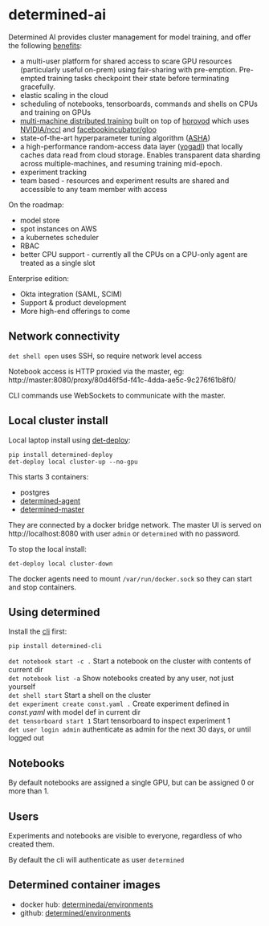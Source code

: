 # determined-ai

Determined AI provides cluster management for model training, and offer the following [benefits](https://docs.determined.ai/latest/topic-guides/benefits-of-determined.html):

- a multi-user platform for shared access to scare GPU resources (particularly useful on-prem) using fair-sharing with pre-emption. Pre-empted training tasks checkpoint their state before terminating gracefully.
- elastic scaling in the cloud
- scheduling of notebooks, tensorboards, commands and shells on CPUs and training on GPUs
- [multi-machine distributed training](https://docs.determined.ai/latest/topic-guides/effective-distributed-training.html#effective-distributed-training) built on top of [horovod](https://github.com/horovod/horovod) which uses [NVIDIA/nccl](https://github.com/NVIDIA/nccl) and [facebookincubator/gloo](https://github.com/facebookincubator/gloo)
- state-of-the-art hyperparameter tuning algorithm ([ASHA](https://arxiv.org/abs/1810.05934))
- a high-performance random-access data layer ([yogadl](https://docs.determined.ai/latest/how-to/data-layer.html)) that locally caches data read from cloud storage. Enables transparent data sharding across multiple-machines, and resuming training mid-epoch.
- experiment tracking
- team based - resources and experiment results are shared and accessible to any team member with access

On the roadmap:

- model store
- spot instances on AWS
- a kubernetes scheduler
- RBAC
- better CPU support - currently all the CPUs on a CPU-only agent are treated as a single slot

Enterprise edition:

- Okta integration (SAML, SCIM)
- Support & product development
- More high-end offerings to come

## Network connectivity

`det shell open` uses SSH, so require network level access

Notebook access is HTTP proxied via the master, eg: http://master:8080/proxy/80d46f5d-f41c-4dda-ae5c-9c276f61b8f0/

CLI commands use WebSockets to communicate with the master.

## Local cluster install

Local laptop install using [det-deploy](https://docs.determined.ai/latest/how-to/installation/deploy.html):

```shell
pip install determined-deploy
det-deploy local cluster-up --no-gpu
```

This starts 3 containers:

- postgres
- [determined-agent](https://github.com/determined-ai/determined/tree/master/agent)
- [determined-master](https://github.com/determined-ai/determined/tree/master/master)

They are connected by a docker bridge network.
The master UI is served on http://localhost:8080 with user `admin` or `determined` with no password.

To stop the local install:

```shell
det-deploy local cluster-down
```

The docker agents need to mount `/var/run/docker.sock` so they can start and stop containers.

## Using determined

Install the [cli](https://github.com/determined-ai/determined/tree/master/cli) first:

```shell
pip install determined-cli
```

`det notebook start -c .` Start a notebook on the cluster with contents of current dir  
`det notebook list -a` Show notebooks created by any user, not just yourself  
`det shell start` Start a shell on the cluster  
`det experiment create const.yaml .` Create experiment defined in _const.yaml_ with model def in current dir  
`det tensorboard start 1` Start tensorboard to inspect experiment 1  
`det user login admin` authenticate as admin for the next 30 days, or until logged out

## Notebooks

By default notebooks are assigned a single GPU, but can be assigned 0 or more than 1.

## Users

Experiments and notebooks are visible to everyone, regardless of who created them.

By default the cli will authenticate as user `determined`

## Determined container images

- docker hub: [determinedai/environments](https://hub.docker.com/r/determinedai/environments/tags)
- github: [determined/environments](https://github.com/determined-ai/environments)
